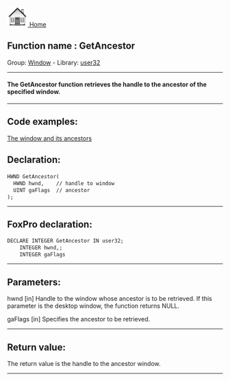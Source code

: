 [<img src="../../images/home.png"> Home ](https://github.com/VFPX/Win32API)  

## Function name : GetAncestor
Group: [Window](../../functions_group.md#Window)  -  Library: [user32](../../libraries.md#user32)  
***  


#### The GetAncestor function retrieves the handle to the ancestor of the specified window.
***  


## Code examples:
[The window and its ancestors](../../samples/sample_266.md)  

## Declaration:
```foxpro  
HWND GetAncestor(
  HWND hwnd,    // handle to window
  UINT gaFlags  // ancestor
);  
```  
***  


## FoxPro declaration:
```foxpro  
DECLARE INTEGER GetAncestor IN user32;
	INTEGER hwnd,;
	INTEGER gaFlags  
```  
***  


## Parameters:
hwnd 
[in] Handle to the window whose ancestor is to be retrieved. If this parameter is the desktop window, the function returns NULL. 

gaFlags 
[in] Specifies the ancestor to be retrieved.   
***  


## Return value:
The return value is the handle to the ancestor window.  
***  

